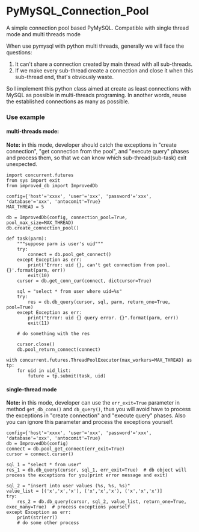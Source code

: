 # PyMySQL_Connection_Pool
A simple connection pool based PyMySQL. Compatible with single thread mode and multi threads mode

When use pymysql with python multi threads, generally we will face the questions:
1. It can't share a connection created by main thread with all sub-threads.
2. If we make every sub-thread create a connection and close it when this sub-thread end, that's obviously waste.

So I implement this python class aimed at create as least connections with MySQL as possible in multi-threads programing. In another words, reuse the established connections as many as possible.

### Use example

#### multi-threads mode:  
**Note:** in this mode, developer should catch the exceptions in "create connection", "get connection from the pool", and "execute query" phases and process them, so that we can know which sub-thread(sub-task) exit unexpected. 
```
import concurrent.futures
from sys import exit
from improved_db import ImprovedDb

config={'host'='xxxx', 'user'='xxx', 'password'='xxx', 'database'='xxx', 'antocomit'=True}
MAX_THREAD = 5

db = ImprovedDb(config, connection_pool=True, pool_max_size=MAX_THREAD)
db.create_connection_pool()

def task(parm):
    """suppose parm is user's uid"""
    try: 
        connect = db.pool_get_connect()
    except Exception as err:
        print('Error: uid {}, can't get connection from pool. {}'.format(parm, err))
        exit(10)
    cursor = db.get_conn_cur(connect, dictcursor=True)   
    
    sql = "select * from user where uid=%s"
    try:
        res = db.db_query(cursor, sql, parm, return_one=True, pool=True)
    except Exception as err:
        print("Error: uid {} query error. {}".format(parm, err))
        exit(11)
        
    # do something with the res
    
    cursor.close()
    db.pool_return_connect(connect)
    
with concurrent.futures.ThreadPoolExecutor(max_workers=MAX_THREAD) as tp:
    for uid in uid_list:
        future = tp.submit(task, uid)
```
#### single-thread mode
**Note:** in this mode, developer can use the `err_exit=True` parameter in method `get_db_conn()` and `db_query()`, thus you will avoid have to process the exceptions in "create connection" and "execute query" phases. Also you can ignore this parameter and process the exceptions yourself.
```
config={'host'='xxxx', 'user'='xxx', 'password'='xxx', 'database'='xxx', 'antocomit'=True}
db = ImprovedDb(config)
connect = db.pool_get_connect(err_exit=True)
cursor = connect.cursor()

sql_1 = "select * from user"
res_1 = db.db_query(cursor, sql_1, err_exit=True)  # db object will process the exceptions for you(print error message and exit)

sql_2 = "insert into user values (%s, %s, %s)"
value_list = [('x','x','x'), ('x','x','x'), ('x','x','x')]
try:
    res_2 = db.db_query(cursor, sql_2, value_list, return_one=True, exec_many=True)  # process exceptions yourself
except Exception as err:
    print(str(err))
    # do some other process
```

